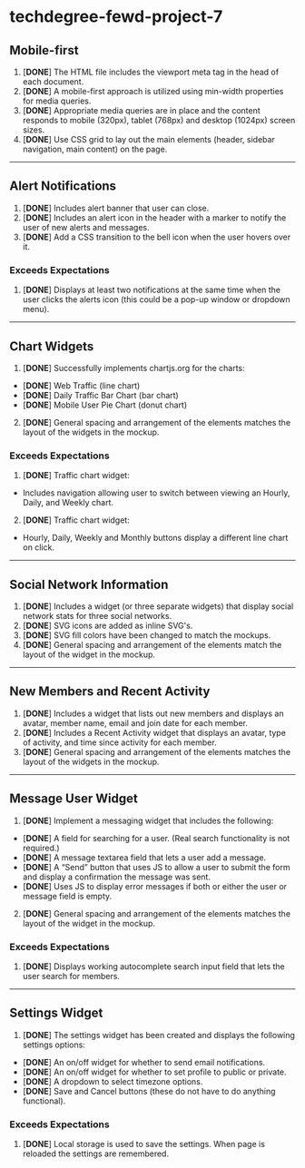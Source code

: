 # techdegree-fewd-project-7

## Mobile-first
1. [**DONE**] The HTML file includes the viewport meta tag in the head of each document.
2. [**DONE**] A mobile-first approach is utilized using min-width properties for media queries.
3. [**DONE**] Appropriate media queries are in place and the content responds to mobile (320px), tablet (768px) and desktop (1024px) screen sizes.
4. [**DONE**] Use CSS grid to lay out the main elements (header, sidebar navigation, main content) on the page.

___

## Alert Notifications
1. [**DONE**] Includes alert banner that user can close.
2. [**DONE**] Includes an alert icon in the header with a marker to notify the user of new alerts and messages.
3. [**DONE**] Add a CSS transition to the bell icon when the user hovers over it.

### Exceeds Expectations
1. [**DONE**] Displays at least two notifications at the same time when the user clicks the alerts icon (this could be a pop-up window or dropdown menu).

___

## Chart Widgets
1. [**DONE**] Successfully implements chartjs.org for the charts:
* [**DONE**] Web Traffic (line chart)
* [**DONE**] Daily Traffic Bar Chart (bar chart)
* [**DONE**] Mobile User Pie Chart (donut chart)
2. [**DONE**] General spacing and arrangement of the elements matches the layout of the widgets in the mockup.

### Exceeds Expectations
1. [**DONE**] Traffic chart widget:
* Includes navigation allowing user to switch between viewing an Hourly, Daily, and Weekly chart.
2. [**DONE**] Traffic chart widget:
* Hourly, Daily, Weekly and Monthly buttons display a different line chart on click.

___

## Social Network Information
1. [**DONE**] Includes a widget (or three separate widgets) that display social network stats for three social networks.
2. [**DONE**] SVG icons are added as inline SVG's.
3. [**DONE**] SVG fill colors have been changed to match the mockups.
4. [**DONE**] General spacing and arrangement of the elements match the layout of the widget in the mockup.

___

## New Members and Recent Activity
1. [**DONE**] Includes a widget that lists out new members and displays an avatar, member name, email and join date for each member.
2. [**DONE**] Includes a Recent Activity widget that displays an avatar, type of activity, and time since activity for each member.
3. [**DONE**] General spacing and arrangement of the elements matches the layout of the widgets in the mockup.

___

## Message User Widget
1. [**DONE**] Implement a messaging widget that includes the following:
* [**DONE**] A field for searching for a user. (Real search functionality is not required.)
* [**DONE**] A message textarea field that lets a user add a message.
* [**DONE**] A “Send” button that uses JS to allow a user to submit the form and display a confirmation the message was sent.
* [**DONE**] Uses JS to display error messages if both or either the user or message field is empty.
2. [**DONE**] General spacing and arrangement of the elements matches the layout of the widget in the mockup.

### Exceeds Expectations
1. [**DONE**] Displays working autocomplete search input field that lets the user search for members.

___

## Settings Widget
1. [**DONE**] The settings widget has been created and displays the following settings options:
* [**DONE**] An on/off widget for whether to send email notifications.
* [**DONE**] An on/off widget for whether to set profile to public or private.
* [**DONE**] A dropdown to select timezone options.
* [**DONE**] Save and Cancel buttons (these do not have to do anything functional).

### Exceeds Expectations
1. [**DONE**] Local storage is used to save the settings. When page is reloaded the settings are remembered.